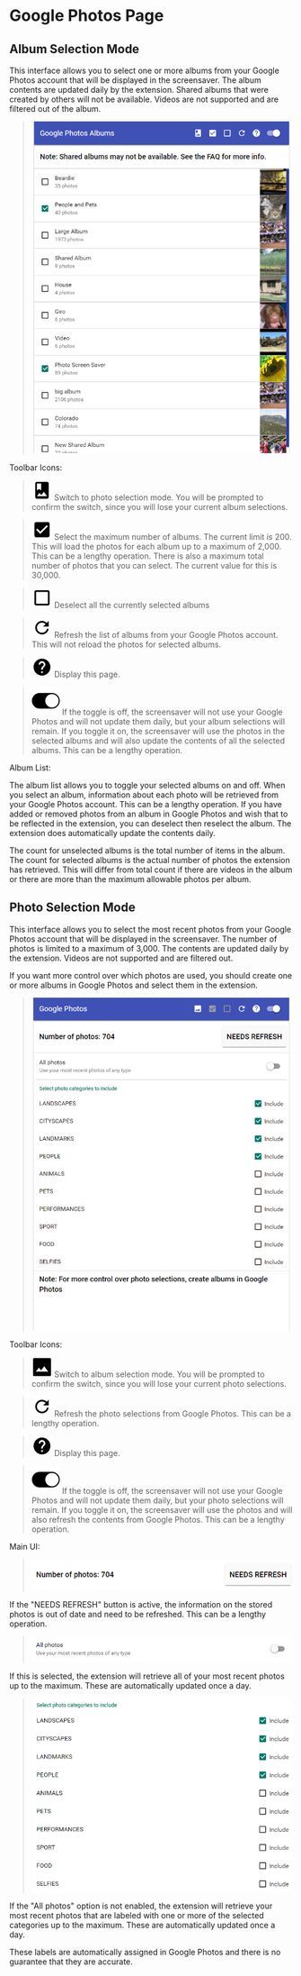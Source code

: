 # Google Photos Page

<a name="albums"></a>
## Album Selection Mode

This interface allows you to select one or more albums from your Google 
Photos account that will be displayed in the screensaver.
The album contents are updated daily by the extension.
Shared albums that were created by others will not be available.
Videos are not supported and are filtered out of the album.

> ![alt text](./assets/google_photos_albums.png)

Toolbar Icons:

> ![alt text](./assets/baseline_photo_album_black_18dp.png)
Switch to photo selection mode. You will be prompted to confirm the switch,
since you will lose your current album selections.

> ![alt text](./assets/baseline_check_box_black_18dp.png)
Select the maximum number of albums. The current limit is 200. This will 
load the photos for each album up to a maximum of 2,000.
This can be a lengthy operation. There is also a maximum total number
of photos that you can select. The current value for this is 30,000.

> ![alt text](./assets/baseline_check_box_outline_blank_black_18dp.png)
Deselect all the currently selected albums

> ![alt text](./assets/baseline_refresh_black_18dp.png)
Refresh the list of albums from your Google Photos account. This will not reload
the photos for selected albums.

> ![alt text](./assets/baseline_help_black_18dp.png)
Display this page.

> ![alt text](./assets/icons8-toggle-on-filled-50.png)
If the toggle is off, the screensaver will not use your Google Photos and
will not update them daily, but your album selections will remain.
If you toggle it on, the screensaver will use the photos
in the selected albums and will also update the contents
of all the selected albums. This can be a lengthy operation.

Album List:

The album list allows you to toggle your selected albums on and off.
When you select an album, information about each photo will be retrieved 
from your Google Photos account. This can be a lengthy operation. If you
have added or removed photos from an album in Google Photos and wish that
to be reflected in the extension, you can deselect then reselect the album.
The extension does automatically update the contents daily.

The count for unselected albums is the total number of items in the album.
The count for selected albums is the actual number of photos the extension has
retrieved. This will differ from total count if there are videos in the
album or there are more than the maximum allowable photos per album.

<a name="photos"></a>
## Photo Selection Mode

This interface allows you to select the most recent photos from your Google 
Photos account that will be displayed in the screensaver. The number of photos
is limited to a maximum of 3,000.
The contents are updated daily by the extension.
Videos are not supported and are filtered out.

If you want more control over which photos are used, you should create
one or more albums in Google Photos and select them in the extension.

> ![alt text](./assets/google_photos_photos.png)

Toolbar Icons:

> ![alt text](./assets/baseline_insert_photo_black_18dp.png)
Switch to album selection mode. You will be prompted to confirm the switch,
since you will lose your current photo selections.

> ![alt text](./assets/baseline_refresh_black_18dp.png)
Refresh the photo selections from Google Photos. This can be a lengthy operation.

> ![alt text](./assets/baseline_help_black_18dp.png)
Display this page.

> ![alt text](./assets/icons8-toggle-on-filled-50.png)
If the toggle is off, the screensaver will not use your Google Photos and
will not update them daily, but your photo selections will remain.
If you toggle it on, the screensaver will use the photos
and will also refresh the contents from Google Photos.
This can be a lengthy operation.

Main UI:

> ![alt text](./assets/google_photos_photos_needs_refresh.png)

If the "NEEDS REFRESH" button is active, the information on the stored photos
is out of date and need to be refreshed. This can be a lengthy operation.

> ![alt text](./assets/google_photos_photos_all_photos.png)

If this is selected, the extension will retrieve all of your most recent
photos up to the maximum. These are automatically updated once a day.

> ![alt text](./assets/google_photos_photos_cats.png)

If the "All photos" option is not enabled, the extension will retrieve your
most recent photos that are labeled with one or more of the selected
categories up to the maximum. These are automatically updated once a day.

These labels are automatically assigned in Google Photos and there is no guarantee
that they are accurate.



